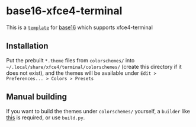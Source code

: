 # base16-xfce4-terminal

This is a [``template``](https://github.com/chriskempson/base16-templates-source) for [base16](https://github.com/chriskempson/base16) which supports xfce4-terminal

## Installation

Put the prebuilt ``*.theme`` files from ``colorschemes/`` into ``~/.local/share/xfce4/terminal/colorschemes/`` (create this directory if it does not exist), and the themes will be available under ``Edit > Preferences... > Colors > Presets``

## Manual building

If you want to build the themes under ``colorschemes/`` yourself, 
a ``builder`` like [this](https://github.com/chriskempson/base16-builder-php) is required,
or use ``build.py``.
